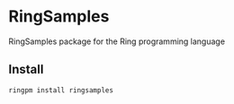 # RingSamples

RingSamples package for the Ring programming language

## Install

	ringpm install ringsamples